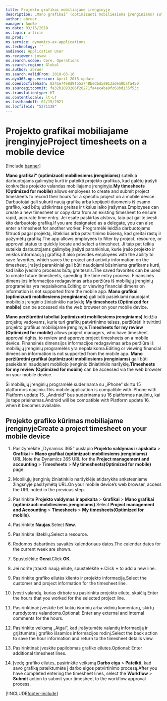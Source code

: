 ```yaml
---
title: Projekto grafikai mobiliajame įrenginyje
description: „Mano grafikai“ (optimizuoti mobiliesiems įrenginiams) suteikia darbuotojams galimybę kurti ir pateikti projekto grafikus, kad galėtų įrašyti konkrečias projekto valandas mobiliajame įrenginyje.
author: abruer
manager: AnnBe
ms.date: 03/16/2018
ms.topic: article
ms.prod: ''
ms.service: dynamics-ax-applications
ms.technology: ''
audience: Application User
ms.reviewer: josaw
ms.search.scope: Core, Operations
ms.search.region: Global
ms.author: abruer
ms.search.validFrom: 2018-03-16
ms.dyn365.ops.version: April 2018 update
ms.openlocfilehash: 8241e74e8d9fb5a748bedbd5e913adea0bafa450
ms.sourcegitcommit: fa32b1893286f20271fa4ec4be8fc68bd135f53c
ms.translationtype: HT
ms.contentlocale: lt-LT
ms.lasthandoff: 02/15/2021
ms.locfileid: "5271138"
---
```

# <a name="project-timesheets-on-a-mobile-device"></a><span data-ttu-id="57bef-103">Projekto grafikai mobiliajame įrenginyje</span><span class="sxs-lookup"><span data-stu-id="57bef-103">Project timesheets on a mobile device</span></span>

[!include [banner](../includes/banner.md)]

<span data-ttu-id="57bef-104">**Mano grafikai“ (optimizuoti mobiliesiems įrenginiams)** suteikia darbuotojams galimybę kurti ir pateikti projekto grafikus, kad galėtų įrašyti konkrečias projekto valandas mobiliajame įrenginyje.</span><span class="sxs-lookup"><span data-stu-id="57bef-104">**My timesheets (Optimized for mobile)** allows employees to create and submit project timesheets to record their hours for a specific project on a mobile device.</span></span> <span data-ttu-id="57bef-105">Darbuotojai gali sukurti naują grafiką arba kopijuoti duomenis iš esamo grafiko, kad būtų užtikrintas greitas ir tikslus laiko įrašymas.</span><span class="sxs-lookup"><span data-stu-id="57bef-105">Employees can create a new timesheet or copy data from an existing timesheet to ensure rapid, accurate time entry.</span></span> <span data-ttu-id="57bef-106">Jei esate paskirtas atstovu, taip pat galite įvesti kito darbuotojo grafiką.</span><span class="sxs-lookup"><span data-stu-id="57bef-106">If you are designated as a delegate, you can also enter a timesheet for another worker.</span></span> <span data-ttu-id="57bef-107">Programėlė leidžia darbuotojams filtruoti pagal projektą, išteklius arba patvirtinimo būseną, kad greitai rastų ir pažymėtų grafiką.</span><span class="sxs-lookup"><span data-stu-id="57bef-107">The app allows employees to filter by project, resource, or approval status to quickly locate and select a timesheet.</span></span> <span data-ttu-id="57bef-108">Ji taip pat teikia suteikia darbuotojams galimybę įrašyti parankinius, kurie įrašo projekto ir veiklos informaciją į grafiką.</span><span class="sxs-lookup"><span data-stu-id="57bef-108">It also provides employees with the ability to save favorites, which saves the project and activity information on the timesheet.</span></span> <span data-ttu-id="57bef-109">Įrašyti parankiniai gali būti naudojami būsimiems grafikams kurti, kad laiko įvedimo procesas būtų greitesnis.</span><span class="sxs-lookup"><span data-stu-id="57bef-109">The saved favorites can be used to create future timesheets, speeding the time entry process.</span></span> <span data-ttu-id="57bef-110">Finansinės dimensijos informacijos redagavimas arba peržiūra iš mobiliųjų įrenginių programėlės yra nepalaikoma.</span><span class="sxs-lookup"><span data-stu-id="57bef-110">Editing or viewing financial dimension information is not supported from the mobile app.</span></span> <span data-ttu-id="57bef-111">**Mano grafikai (optimizuoti mobiliesiems įrenginiams)** gali būti pasiekiami naudojant mobiliojo įrenginio žiniatinklio naršyklę.</span><span class="sxs-lookup"><span data-stu-id="57bef-111">**My timesheets (Optimized for mobile)** can be accessed via the web browser on your mobile device.</span></span>

<span data-ttu-id="57bef-112">**Mano peržiūrėtini tabeliai (optimizuoti mobiliesiems įrenginiams)** leidžia projektų vadovams, kurie turi grafikų patvirtinimo teises, peržiūrėti ir tvirtinti projekto grafikus mobiliajame įrenginyje.</span><span class="sxs-lookup"><span data-stu-id="57bef-112">**Timesheets for my review (Optimized for mobile)** allows project managers, who have timesheet approval rights, to review and approve project timesheets on a mobile device.</span></span> <span data-ttu-id="57bef-113">Finansinės dimensijos informacijos redagavimas arba peržiūra iš mobiliųjų įrenginių programėlės yra nepalaikoma.</span><span class="sxs-lookup"><span data-stu-id="57bef-113">Editing or viewing financial dimension information is not supported from the mobile app.</span></span> <span data-ttu-id="57bef-114">**Mano peržiūrėtini grafikai (optimizuoti mobiliesiems įrenginiams)** gali būti pasiekiami naudojant mobiliojo įrenginio žiniatinklio naršyklę.</span><span class="sxs-lookup"><span data-stu-id="57bef-114">**Timesheets for my review (Optimized for mobile)** can be accessed via the web browser on your mobile device.</span></span>

<span data-ttu-id="57bef-115">Ši mobiliųjų įrenginių programėlė suderinama su „iPhone“ skirtu 15 platformos naujiniu.</span><span class="sxs-lookup"><span data-stu-id="57bef-115">This mobile application is compatible with iPhone with Platform update 15.</span></span>
<span data-ttu-id="57bef-116">„Android“ bus suderinama su 16 platformos naujiniu, kai jis taps prieinamas.</span><span class="sxs-lookup"><span data-stu-id="57bef-116">Android will be compatible with Platform update 16, when it becomes available.</span></span>

## <a name="create-a-project-timesheet-on-your-mobile-device"></a><span data-ttu-id="57bef-117">Projekto grafiko kūrimas mobiliajame įrenginyje</span><span class="sxs-lookup"><span data-stu-id="57bef-117">Create a project timesheet on your mobile device</span></span>

1.  <span data-ttu-id="57bef-118">Pasižymėkite „Dynamics 365“ puslapio **Projekto valdymas ir apskaita** \> **Grafikai** \> **Mano grafikai (optimizuoti mobiliesiems įrenginiams)** URL.</span><span class="sxs-lookup"><span data-stu-id="57bef-118">Note the Dynamics 365 URL for the **Project management and accounting** \> **Timesheets** \> **My timesheets(Optimized for mobile)** page.</span></span>

2.  <span data-ttu-id="57bef-119">Mobiliųjų įrenginių žiniatinklio naršyklėje atidarykite ankstesniame žingsnyje pasižymėtą URL.</span><span class="sxs-lookup"><span data-stu-id="57bef-119">On your mobile device’s web browser, access the URL noted in the previous step.</span></span>
 
3.  <span data-ttu-id="57bef-120">Pasirinkite **Projekto valdymas ir apskaita** \> **Grafikai** \> **Mano grafikai (optimizuoti mobiliesiems įrenginiams)**.</span><span class="sxs-lookup"><span data-stu-id="57bef-120">Select **Project management and Accounting** \> **Timesheets** \> **My timesheets(Optimized for mobile)**.</span></span>

4.  <span data-ttu-id="57bef-121">Pasirinkite **Naujas**.</span><span class="sxs-lookup"><span data-stu-id="57bef-121">Select **New**.</span></span>

5.  <span data-ttu-id="57bef-122">Pasirinkite Išteklių.</span><span class="sxs-lookup"><span data-stu-id="57bef-122">Select a resource.</span></span>

6.  <span data-ttu-id="57bef-123">Rodomos dabartinės savaitės kalendoriaus datos.</span><span class="sxs-lookup"><span data-stu-id="57bef-123">The calendar dates for the current week are shown.</span></span>

7.  <span data-ttu-id="57bef-124">Spustelėkite **Gerai**.</span><span class="sxs-lookup"><span data-stu-id="57bef-124">Click **OK**.</span></span>

8.  <span data-ttu-id="57bef-125">Jei norite įtraukti naują eilutę, spustelėkite **+**.</span><span class="sxs-lookup"><span data-stu-id="57bef-125">Click **+** to add a new line.</span></span>

9.  <span data-ttu-id="57bef-126">Pasirinkite grafiko eilutės kliento ir projekto informaciją.</span><span class="sxs-lookup"><span data-stu-id="57bef-126">Select the customer and project information for the timesheet line.</span></span>

10. <span data-ttu-id="57bef-127">Įvesti valandų, kurias dirbote su pasirinkta projekto eilute, skaičių.</span><span class="sxs-lookup"><span data-stu-id="57bef-127">Enter the hours that you worked for the selected project line.</span></span>

11. <span data-ttu-id="57bef-128">Pasirinktinai: įveskite bet kokių išorinių arba vidinių komentarų, skirtų nurodytoms valandoms.</span><span class="sxs-lookup"><span data-stu-id="57bef-128">Optional: Enter any external and internal comments for the hours.</span></span>

12. <span data-ttu-id="57bef-129">Pasirinkite veiksmą „Atgal“, kad įrašytumėte valandų informaciją ir grįžtumėte į grafiko išsamios informacijos rodinį.</span><span class="sxs-lookup"><span data-stu-id="57bef-129">Select the back action to save the hour information and return to the timesheet details view.</span></span>

13. <span data-ttu-id="57bef-130">Pasirinktinai: įveskite papildomas grafiko eilutes.</span><span class="sxs-lookup"><span data-stu-id="57bef-130">Optional: Enter additional timesheet lines.</span></span>

14. <span data-ttu-id="57bef-131">Įvedę grafiko eilutes, pasirinkite veiksmą **Darbo eiga** \> **Pateikti**, kad savo grafiką pateiktumėte į darbo eigos patvirtinimo procesą.</span><span class="sxs-lookup"><span data-stu-id="57bef-131">After you have completed entering the timesheet lines, select the **Workflow** \> **Submit** action to submit your timesheet to the workflow approval process.</span></span>


[!INCLUDE[footer-include](../includes/footer-banner.md)]